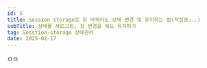 ```yaml
---
id: 5
title: Session storage로 창 바뀌어도 상태 변경 및 유지하는 법(작성중...)
subTitle: 상태를 새로고침, 창 변경을 해도 유지하기
tag: Sesstion-storage 상태관리 
date: 2025-02-17
---
```


ㅁㅁ